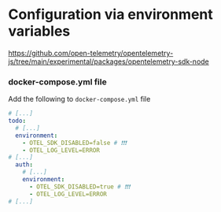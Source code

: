 # Configuration via environment variables

https://github.com/open-telemetry/opentelemetry-js/tree/main/experimental/packages/opentelemetry-sdk-node

### docker-compose.yml file
Add the following to `docker-compose.yml` file

```yml
# [...]
todo:
  # [...]
  environment:
    - OTEL_SDK_DISABLED=false # ❗❗❗
    - OTEL_LOG_LEVEL=ERROR
# [...]
  auth:
    # [...]
    environment:
      - OTEL_SDK_DISABLED=true # ❗❗❗
      - OTEL_LOG_LEVEL=ERROR
# [...]
```
